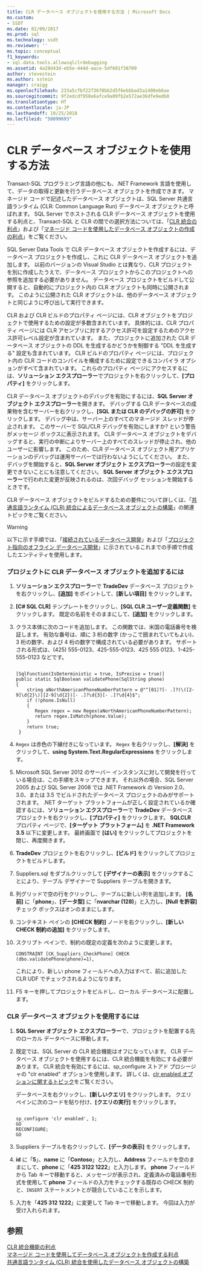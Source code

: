 ```yaml
---
title: CLR データベース オブジェクトを使用する方法 | Microsoft Docs
ms.custom:
- SSDT
ms.date: 02/09/2017
ms.prod: sql
ms.technology: ssdt
ms.reviewer: ''
ms.topic: conceptual
f1_keywords:
- sql.data.tools.allowsqlclrdebugging
ms.assetid: 4a28d43d-eb5e-444d-aace-5df691f38709
author: stevestein
ms.author: sstein
manager: craigg
ms.openlocfilehash: 233a5cfbf22736f8bb2d5f6ebbbad3a1400eb6ae
ms.sourcegitcommit: 9f2edcdf958e6afce9a09fb2e572ae36dfe9edb0
ms.translationtype: HT
ms.contentlocale: ja-JP
ms.lasthandoff: 10/25/2018
ms.locfileid: "50099693"
---
```

# <a name="how-to-work-with-clr-database-objects"></a>CLR データベース オブジェクトを使用する方法
Transact\-SQL プログラミング言語の他にも、.NET Framework 言語を使用して、データの取得と更新を行うデータベース オブジェクトを作成できます。 マネージド コードで記述したデータベース オブジェクトは、SQL Server 共通言語ランタイム (CLR: Common Language Run) データベース オブジェクトと呼ばれます。 SQL Server でホストされる CLR データベース オブジェクトを使用する利点と、Transact\-SQL と CLR の間での選択方法については、「[CLR 統合の利点](../relational-databases/clr-integration/clr-integration-overview.md)」および「[マネージド コードを使用したデータベース オブジェクトの作成の利点](http://msdn.microsoft.com/library/k2e1fb36.aspx)」をご覧ください。  
  
SQL Server Data Tools で CLR データベース オブジェクトを作成するには、データベース プロジェクトを作成し、これに CLR データベース オブジェクトを追加します。 以前のバージョンの Visual Studio とは異なり、CLR プロジェクトを別に作成したうえで、データベース プロジェクトからこのプロジェクトへの参照を追加する必要がありません。 データベース プロジェクトをビルドして公開すると、自動的にプロジェクト内の CLR オブジェクトも同時に公開されます。 このように公開された CLR オブジェクトは、他のデータベース オブジェクトと同じように呼び出して実行できます。  
  
CLR および CLR ビルドのプロパティ ページには、CLR オブジェクトをプロジェクトで使用するための設定が多数含まれています。 具体的には、CLR プロパティ ページには CLR アセンブリに対するアクセス許可を設定するためのアクセス許可レベル設定が含まれています。 また、プロジェクトに追加された CLR データベース オブジェクトの DDL を生成するかどうかを制御する "DDL を生成する" 設定も含まれています。 CLR ビルドのプロパティ ページには、プロジェクト内の CLR コードのコンパイルを構成するために設定できるコンパイラ オプションがすべて含まれています。 これらのプロパティ ページにアクセスするには、**ソリューション エクスプローラー**でプロジェクトを右クリックして、**[プロパティ]** をクリックします。  
  
CLR データベース オブジェクトのデバッグを有効にするには、**SQL Server オブジェクト エクスプローラー**を開きます。 デバッグする CLR データベースの成果物を含むサーバーを右クリックし、**[SQL または CLR のデバッグの許可]** をクリックします。 デバッグ中は、サーバー上のすべてのマネージド スレッドが停止されます。 このサーバーで SQL/CLR デバッグを有効にしますか? という警告がメッセージ ボックスに表示されます。 CLR データベース オブジェクトをデバッグすると、実行の中断によりサーバー上のすべてのスレッドが停止され、他のユーザーに影響します。 このため、CLR データベース オブジェクト用アプリケーションのデバッグは運用サーバーでは行わないようにしてください。 また、デバッグを開始すると、**SQL Server オブジェクト エクスプローラー**の設定を変更できないことにも注意してください。 **SQL Server オブジェクト エクスプローラー**で行われた変更が反映されるのは、次回デバッグ セッションを開始するときです。  
  
CLR データベース オブジェクトをビルドするための要件について詳しくは、「[共通言語ランタイム (CLR) 統合によるデータベース オブジェクトの構築](http://msdn.microsoft.com/library/ms131046.aspx)」の関連トピックをご覧ください。  
  
> [!WARNING]  
> 以下に示す手順では、「[接続されているデータベース開発](../ssdt/connected-database-development.md)」および「[プロジェクト指向のオフライン データベース開発](../ssdt/project-oriented-offline-database-development.md)」に示されているこれまでの手順で作成したエンティティを使用します。  
  
### <a name="to-add-a-clr-database-object-to-your-project"></a>プロジェクトに CLR データベース オブジェクトを追加するには  
  
1.  **ソリューション エクスプローラー**で **TradeDev** データベース プロジェクトを右クリックし、**[追加]** をポイントして、**[新しい項目]** をクリックします。  
  
2.  **[C# SQL CLR]** テンプレートをクリックし、**[SQL CLR ユーザー定義関数]** をクリックします。 既定の名前をそのままにして、**[追加]** をクリックします。  
  
3.  クラス本体に次のコードを追加します。 この関数では、米国の電話番号を検証します。 有効な番号は、順に 3 桁の数字 (かっこで囲まれていてもよい)、3 桁の数字、および 4 桁の数字で構成されている必要があります。 サポートされる形式は、(425) 555-0123、425-555-0123、425 555 0123、1-425-555-0123 などです。  
  
    ```  
  
    [SqlFunction(IsDeterministic = true, IsPrecise = true)]  
    public static SqlBoolean validatePhone(SqlString phone)  
    {  
        string aNorthAmericanPhoneNumberPattern = @"^[01]?[- .]?(\([2-9]\d{2}\)|[2-9]\d{2})[- .]?\d{3}[- .]?\d{4}$";  
        if (!phone.IsNull)  
        {  
           Regex regex = new Regex(aNorthAmericanPhoneNumberPattern);  
           return regex.IsMatch(phone.Value);  
        }  
        return true;  
     }  
    ```  
  
4.  `Regex` は赤色の下線付きになっています。 `Regex` を右クリックし、**[解決]** をクリックして、**using System.Text.RegularExpressions** をクリックします。  
  
5.  Microsoft SQL Server 2012 のサーバー インスタンスに対して開発を行っている場合は、この手順をスキップできます。 それ以外の場合、SQL Server 2005 および SQL Server 2008 では .NET Framework の Version 2.0、3.0、または 3.5 でビルドされたデータベース プロジェクトのみがサポートされます。 .NET ターゲット プラットフォームが正しく設定されているか確認するには、**ソリューション エクスプローラー**で **TradeDev** データベース プロジェクトを右クリックし、**[プロパティ]** をクリックします。 **SQLCLR** プロパティ ページで、**[ターゲット プラットフォーム]** を **.NET Framework 3.5** 以下に変更します。 最終画面で **[はい]** をクリックしてプロジェクトを閉じ、再度開きます。  
  
6.  **TradeDev** プロジェクトを右クリックし、**[ビルド]** をクリックしてプロジェクトをビルドします。  
  
7.  Suppliers.sql をダブルクリックして **[デザイナーの表示]** をクリックすることにより、テーブル デザイナーで Suppliers テーブルを開きます。  
  
8.  列グリッドで空の行をクリックし、テーブルに新しい列を追加します。 **[名前]** に「**phone**」、**[データ型]** に「**nvarchar (128)**」と入力し、**[Null を許容]** チェック ボックスはオンのままにします。  
  
9. コンテキスト ペインの **[CHECK 制約]** ノードを右クリックし、**[新しい CHECK 制約の追加]** をクリックします。  
  
10. スクリプト ペインで、制約の既定の定義を次のように変更します。  
  
    ```  
    CONSTRAINT [CK_Suppliers_CheckPhone] CHECK (dbo.validatePhone(phone)=1),  
    ```  
  
    これにより、新しい phone フィールドへの入力はすべて、前に追加した CLR UDF でチェックされるようになります。  
  
11. F5 キーを押してプロジェクトをビルドし、ローカル データベースに配置します。  
  
### <a name="to-use-clr-database-objects"></a>CLR データベース オブジェクトを使用するには  
  
1.  **SQL Server オブジェクト エクスプローラー**で、プロジェクトを配置する先のローカル データベースに移動します。  
  
2.  既定では、SQL Server の CLR 統合機能はオフになっています。 CLR データベース オブジェクトを使用するには、CLR 統合機能を有効にする必要があります。 CLR 統合を有効にするには、sp_configure ストアド プロシージャの "clr enabled" オプションを使用します。 詳しくは、[clr enabled オプションに関するトピック](../relational-databases/clr-integration/clr-integration-enabling.md)をご覧ください。  
  
    データベースを右クリックし、**[新しいクエリ]** をクリックします。 クエリ ペインに次のコードを貼り付け、**[クエリの実行]** をクリックします。  
  
    ```  
  
    sp_configure 'clr enabled', 1;  
    GO  
    RECONFIGURE;  
    GO  
    ```  
  
3.  Suppliers テーブルを右クリックして、**[データの表示]** をクリックします。  
  
4.  **id** に「**5**」、**name** に「**Contoso**」と入力し、**Address** フィールドを空のままにして、**phone** に「**425 3122 1222**」と入力します。 **phone** フィールドから Tab キーで移動すると、メッセージが表示され、定義済みの電話番号形式を使用して **phone** フィールドの入力をチェックする既存の CHECK 制約と、`INSERT` ステートメントとが競合していることを示します。  
  
5.  入力を「**425 312 1222**」に変更して Tab キーで移動します。 今回は入力が受け入れられます。  
  
## <a name="see-also"></a>参照  
[CLR 統合機能の利点](../relational-databases/clr-integration/clr-integration-overview.md)  
[マネージド コードを使用してデータベース オブジェクトを作成する利点](http://msdn.microsoft.com/library/k2e1fb36.aspx)  
[共通言語ランタイム (CLR) 統合を使用したデータベース オブジェクトの構築](http://msdn.microsoft.com/library/ms131046.aspx)  
  
